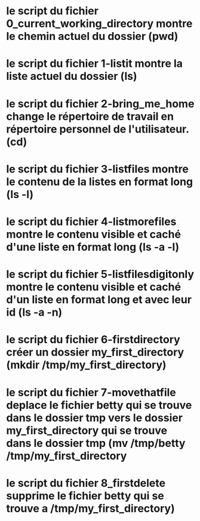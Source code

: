 # le script du fichier 0_current_working_directory montre le chemin actuel du dossier (pwd)
# le script du fichier 1-listit montre la liste actuel du dossier (ls)
# le script du fichier 2-bring_me_home change le répertoire de travail en répertoire personnel de l'utilisateur. (cd)
# le script du fichier 3-listfiles montre le contenu de la listes en format long (ls -l)
# le script du fichier 4-listmorefiles montre le contenu visible et caché d'une liste en format long (ls -a -l)
# le script du fichier 5-listfilesdigitonly montre le contenu visible et caché d'un liste en format long et avec leur id (ls -a -n)
# le script du fichier 6-firstdirectory créer un dossier my_first_directory (mkdir /tmp/my_first_directory)
# le script du fichier 7-movethatfile deplace le fichier betty qui se trouve dans le dossier tmp vers le dossier my_first_directory qui se trouve dans le dossier tmp (mv /tmp/betty /tmp/my_first_directory
# le script du fichier 8_firstdelete supprime le fichier betty qui se trouve a /tmp/my_first_directory)

